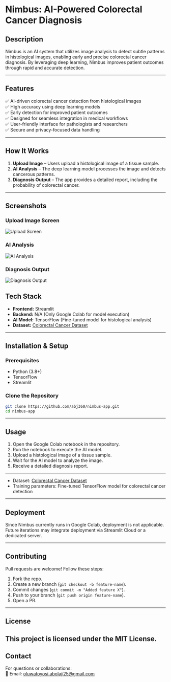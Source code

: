 # Nimbus: AI-Powered Colorectal Cancer Diagnosis

## Description
Nimbus is an AI system that utilizes image analysis to detect subtle patterns in histological images, enabling early and precise colorectal cancer diagnosis. By leveraging deep learning, Nimbus improves patient outcomes through rapid and accurate detection.

---

## Features
✅ AI-driven colorectal cancer detection from histological images  
✅ High accuracy using deep learning models  
✅ Early detection for improved patient outcomes  
✅ Designed for seamless integration in medical workflows  
✅ User-friendly interface for pathologists and researchers  
✅ Secure and privacy-focused data handling  

---

## How It Works
1. **Upload Image** – Users upload a histological image of a tissue sample.  
2. **AI Analysis** – The deep learning model processes the image and detects cancerous patterns.  
3. **Diagnosis Output** – The app provides a detailed report, including the probability of colorectal cancer.
   
---
## Screenshots
### Upload Image Screen
![Upload Screen](assets/screenshots/upload_screen.png)

### AI Analysis
![AI Analysis](assets/screenshots/ai_analysis.png)

### Diagnosis Output
![Diagnosis Output](assets/screenshots/diagnosis_output.png)


## Tech Stack
- **Frontend:** Streamlit  
- **Backend:** N/A (Only Google Colab for model execution)  
- **AI Model:** TensorFlow (Fine-tuned model for histological analysis)  
- **Dataset:** [Colorectal Cancer Dataset](https://www.tensorflow.org/datasets/catalog/colorectal_histology)

---

## Installation & Setup
### Prerequisites
- Python (3.8+)
- TensorFlow
- Streamlit

### Clone the Repository
```bash
git clone https://github.com/abj360/nimbus-app.git
cd nimbus-app
```

---

## Usage
1. Open the Google Colab notebook in the repository.
2. Run the notebook to execute the AI model.
3. Upload a histological image of a tissue sample.
4. Wait for the AI model to analyze the image.
5. Receive a detailed diagnosis report.  

---

- Dataset: [Colorectal Cancer Dataset](https://www.tensorflow.org/datasets/catalog/colorectal_histology) 
- Training parameters: Fine-tuned TensorFlow model for colorectal cancer detection  

---

## Deployment
Since Nimbus currently runs in Google Colab, deployment is not applicable. Future iterations may integrate deployment via Streamlit Cloud or a dedicated server.

---

## Contributing
Pull requests are welcome! Follow these steps:
1. Fork the repo.
2. Create a new branch (`git checkout -b feature-name`).
3. Commit changes (`git commit -m "Added feature X"`).
4. Push to your branch (`git push origin feature-name`).
5. Open a PR.

---

## License
This project is licensed under the **MIT License**.
---

## Contact
For questions or collaborations:  
📧 Email: oluwatoyosi.abolaji25@gmail.com  
